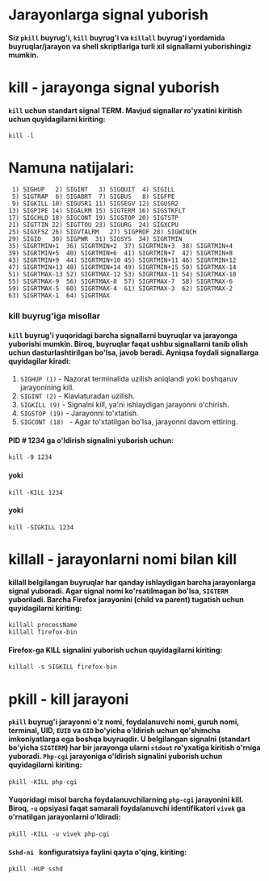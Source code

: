 # Jarayonlarga signal yuborish

#### Siz ``pkill`` buyrug'i, ``kill`` buyrug'i va ``killall`` buyrug'i yordamida buyruqlar/jarayon va shell skriptlariga turli xil signallarni yuborishingiz mumkin.


# kill - jarayonga signal yuborish

#### ```kill``` uchun standart signal TERM. Mavjud signallar ro'yxatini kiritish uchun quyidagilarni kiriting:

```
kill -l
```
# Namuna natijalari:

```
 1) SIGHUP	 2) SIGINT	 3) SIGQUIT	 4) SIGILL
 5) SIGTRAP	 6) SIGABRT	 7) SIGBUS	 8) SIGFPE
 9) SIGKILL	10) SIGUSR1	11) SIGSEGV	12) SIGUSR2
13) SIGPIPE	14) SIGALRM	15) SIGTERM	16) SIGSTKFLT
17) SIGCHLD	18) SIGCONT	19) SIGSTOP	20) SIGTSTP
21) SIGTTIN	22) SIGTTOU	23) SIGURG	24) SIGXCPU
25) SIGXFSZ	26) SIGVTALRM	27) SIGPROF	28) SIGWINCH
29) SIGIO	30) SIGPWR	31) SIGSYS	34) SIGRTMIN
35) SIGRTMIN+1	36) SIGRTMIN+2	37) SIGRTMIN+3	38) SIGRTMIN+4
39) SIGRTMIN+5	40) SIGRTMIN+6	41) SIGRTMIN+7	42) SIGRTMIN+8
43) SIGRTMIN+9	44) SIGRTMIN+10	45) SIGRTMIN+11	46) SIGRTMIN+12
47) SIGRTMIN+13	48) SIGRTMIN+14	49) SIGRTMIN+15	50) SIGRTMAX-14
51) SIGRTMAX-13	52) SIGRTMAX-12	53) SIGRTMAX-11	54) SIGRTMAX-10
55) SIGRTMAX-9	56) SIGRTMAX-8	57) SIGRTMAX-7	58) SIGRTMAX-6
59) SIGRTMAX-5	60) SIGRTMAX-4	61) SIGRTMAX-3	62) SIGRTMAX-2
63) SIGRTMAX-1	64) SIGRTMAX	
```

### kill buyrug'iga misollar

#### ```kill``` buyrug'i yuqoridagi barcha signallarni buyruqlar va jarayonga yuborishi mumkin. Biroq, buyruqlar faqat ushbu signallarni tanib olish uchun dasturlashtirilgan bo'lsa, javob beradi. Ayniqsa foydali signallarga quyidagilar kiradi:

1. ```SIGHUP (1)``` - Nazorat terminalida uzilish aniqlandi yoki boshqaruv jarayonining kill.
2. ```SIGINT (2)``` - Klaviaturadan uzilish.
3. ```SIGKILL (9)``` - Signalni kill, ya'ni ishlaydigan jarayonni o'chirish.
4. ```SIGSTOP (19)``` - Jarayonni to'xtatish.
5. ```SIGCONT (18) ``` - Agar to'xtatilgan bo'lsa, jarayonni davom ettiring.


#### PID # 1234 ga o'ldirish signalini yuborish uchun:

```
kill -9 1234
```

#### yoki

```
kill -KILL 1234
```

#### yoki

```
kill -SIGKILL 1234
```

# killall - jarayonlarni nomi bilan kill

#### killall belgilangan buyruqlar har qanday ishlaydigan barcha jarayonlarga signal yuboradi. Agar signal nomi ko'rsatilmagan bo'lsa, ```SIGTERM``` yuboriladi. Barcha Firefox jarayonini (child va parent) tugatish uchun quyidagilarni kiriting:


```
killall processName
killall firefox-bin
```

#### Firefox-ga KILL signalini yuborish uchun quyidagilarni kiriting:

```
killall -s SIGKILL firefox-bin
```

# pkill - kill jarayoni


#### ```pkill``` buyrug'i jarayonni o'z nomi, foydalanuvchi nomi, guruh nomi, terminal, UID, ```EUID``` va ```GID``` bo'yicha o'ldirish uchun qo'shimcha imkoniyatlarga ega boshqa buyruqdir. U belgilangan signalni (standart bo'yicha ```SIGTERM```) har bir jarayonga ularni ```stdout``` ro'yxatiga kiritish o'rniga yuboradi. ```Php-cgi``` jarayoniga o'ldirish signalini yuborish uchun quyidagilarni kiriting:

```
pkill -KILL php-cgi
```

#### Yuqoridagi misol barcha foydalanuvchilarning ```php-cgi``` jarayonini kill. Biroq, ```-u``` opsiyasi faqat samarali foydalanuvchi identifikatori ```vivek``` ga o'rnatilgan jarayonlarni o'ldiradi:


```
pkill -KILL -u vivek php-cgi
```

#### ```Sshd-ni ``` konfiguratsiya faylini qayta o'qing, kiriting:

```
pkill -HUP sshd
```
